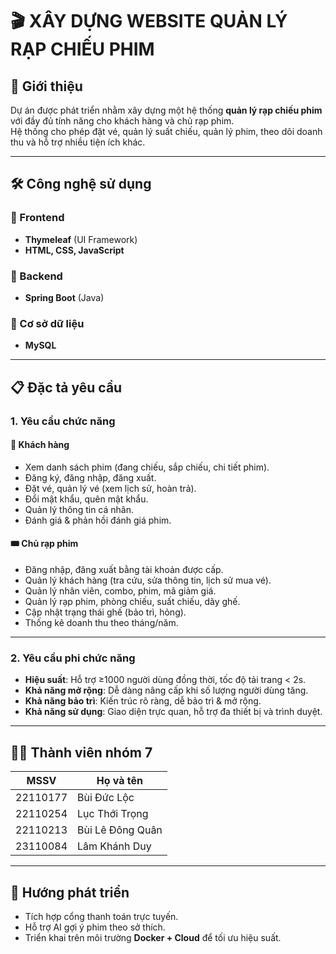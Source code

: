 # 🎬 XÂY DỰNG WEBSITE QUẢN LÝ RẠP CHIẾU PHIM

## 📌 Giới thiệu
Dự án được phát triển nhằm xây dựng một hệ thống **quản lý rạp chiếu phim** với đầy đủ tính năng cho khách hàng và chủ rạp phim.  
Hệ thống cho phép đặt vé, quản lý suất chiếu, quản lý phim, theo dõi doanh thu và hỗ trợ nhiều tiện ích khác.

---

## 🛠️ Công nghệ sử dụng
### 🔹 Frontend
- **Thymeleaf** (UI Framework)
- **HTML, CSS, JavaScript**

### 🔹 Backend
- **Spring Boot** (Java)

### 🔹 Cơ sở dữ liệu
- **MySQL**

---

## 📋 Đặc tả yêu cầu

### 1. Yêu cầu chức năng
#### 👤 Khách hàng
- Xem danh sách phim (đang chiếu, sắp chiếu, chi tiết phim).
- Đăng ký, đăng nhập, đăng xuất.
- Đặt vé, quản lý vé (xem lịch sử, hoàn trả).
- Đổi mật khẩu, quên mật khẩu.
- Quản lý thông tin cá nhân.
- Đánh giá & phản hồi đánh giá phim.

#### 🎟️ Chủ rạp phim
- Đăng nhập, đăng xuất bằng tài khoản được cấp.
- Quản lý khách hàng (tra cứu, sửa thông tin, lịch sử mua vé).
- Quản lý nhân viên, combo, phim, mã giảm giá.
- Quản lý rạp phim, phòng chiếu, suất chiếu, dãy ghế.
- Cập nhật trạng thái ghế (bảo trì, hỏng).
- Thống kê doanh thu theo tháng/năm.

---

### 2. Yêu cầu phi chức năng
- **Hiệu suất**: Hỗ trợ ≥1000 người dùng đồng thời, tốc độ tải trang < 2s.
- **Khả năng mở rộng**: Dễ dàng nâng cấp khi số lượng người dùng tăng.
- **Khả năng bảo trì**: Kiến trúc rõ ràng, dễ bảo trì & mở rộng.
- **Khả năng sử dụng**: Giao diện trực quan, hỗ trợ đa thiết bị và trình duyệt.

---

## 👨‍💻 Thành viên nhóm 7
| MSSV     | Họ và tên        |
|----------|------------------|
| 22110177 | Bùi Đức Lộc      |
| 22110254 | Lục Thới Trọng   |
| 22110213 | Bùi Lê Đông Quân |
| 23110084 | Lâm Khánh Duy    |

---

## 🚀 Hướng phát triển
- Tích hợp cổng thanh toán trực tuyến.
- Hỗ trợ AI gợi ý phim theo sở thích.
- Triển khai trên môi trường **Docker + Cloud** để tối ưu hiệu suất.  

